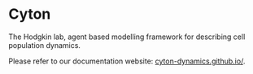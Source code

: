 # Cyton

The Hodgkin lab, agent based modelling framework for describing cell population dynamics.

Please refer to our documentation website: [cyton-dynamics.github.io/](https://cyton-dynamics.github.io/).
